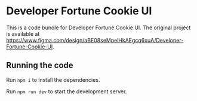 
  # Developer Fortune Cookie UI

  This is a code bundle for Developer Fortune Cookie UI. The original project is available at https://www.figma.com/design/aBE08seMpelHkAEgcq6xuA/Developer-Fortune-Cookie-UI.

  ## Running the code

  Run `npm i` to install the dependencies.

  Run `npm run dev` to start the development server.
  